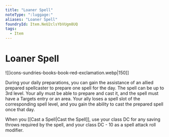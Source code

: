 ```yaml
---
title: "Loaner Spell"
noteType: ":luggage:"
aliases: "Loaner Spell"
foundryId: Item.NeU2clsYbVUgm8UQ
tags:
  - Item
---
```


# Loaner Spell
![[icons-sundries-books-book-red-exclamation.webp|150]]

During your daily preparations, you can gain the assistance of an allied prepared spellcaster to prepare one spell for the day. The spell can be up to 3rd level. Your ally must be able to prepare and cast it, and the spell must have a Targets entry or an area. Your ally loses a spell slot of the corresponding spell level, and you gain the ability to cast the prepared spell once that day.

When you [[Cast a Spell|Cast the Spell]], use your class DC for any saving throws required by the spell, and your class DC - 10 as a spell attack roll modifier.
